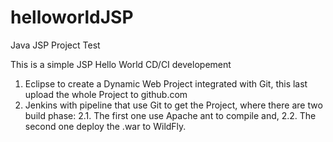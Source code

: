 # helloworldJSP
Java JSP Project Test

This is a simple JSP Hello World CD/CI developement

1. Eclipse to create a Dynamic Web Project integrated with Git, this last upload the whole Project to github.com
2. Jenkins with pipeline that use Git to get the Project, where there are two build phase:
2.1. The first one use Apache ant to compile and,
2.2. The second one deploy the .war to WildFly.
